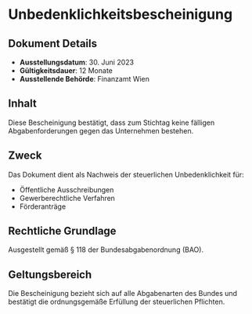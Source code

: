 # Unbedenklichkeitsbescheinigung

## Dokument Details
- **Ausstellungsdatum**: 30. Juni 2023
- **Gültigkeitsdauer**: 12 Monate
- **Ausstellende Behörde**: Finanzamt Wien

## Inhalt
Diese Bescheinigung bestätigt, dass zum Stichtag keine fälligen Abgabenforderungen gegen das Unternehmen bestehen.

## Zweck
Das Dokument dient als Nachweis der steuerlichen Unbedenklichkeit für:
- Öffentliche Ausschreibungen
- Gewerberechtliche Verfahren
- Förderanträge

## Rechtliche Grundlage
Ausgestellt gemäß § 118 der Bundesabgabenordnung (BAO).

## Geltungsbereich
Die Bescheinigung bezieht sich auf alle Abgabenarten des Bundes und bestätigt die ordnungsgemäße Erfüllung der steuerlichen Pflichten.